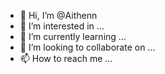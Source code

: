 - 👋 Hi, I’m @Aithenn
- 👀 I’m interested in ...
- 🌱 I’m currently learning ...
- 💞️ I’m looking to collaborate on ...
- 📫 How to reach me ...

<!---
Aithenn/Aithenn is a ✨ special ✨ repository because its `README.md` (this file) appears on your GitHub profile.
You can click the Preview link to take a look at your changes.
--->
